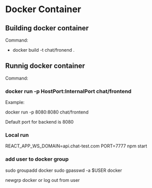 # Docker Container

## Building docker container

Command:

* docker build -t chat/fronend .

## Runnig docker container

Command: 

### docker run -p HostPort:InternalPort chat/frontend

Example:

docker run -p 8080:8080 chat/frontend

Default port for backend is 8080

### Local run 

REACT_APP_WS_DOMAIN=api.chat-test.com PORT=7777 npm start

### add user to docker group

sudo groupadd docker
sudo gpasswd -a $USER docker

newgrp docker or log out from user